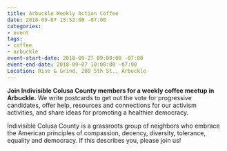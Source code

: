 ```yaml
---
title: Arbuckle Weekly Action Coffee
date: 2018-09-07 15:52:00 -07:00
categories:
- event
tags:
- coffee
- arbuckle
event-start-date: 2018-09-27 09:00:00 -07:00
event-end-date: 2018-09-07 10:00:00 -07:00
Location: Rise & Grind, 208 5th St., Arbuckle
---
```


**Join Indivisible Colusa County members for a weekly coffee meetup in Arbuckle.** We write postcards to get out the vote for progressive candidates, offer help, resources and connections for our activism activities, and share ideas for promoting a healthier democracy.

Indivisible Colusa County is a grassroots group of neighbors who embrace the American principles of compassion, decency, diversity, tolerance, equality and democracy. If this describes you, please join us!